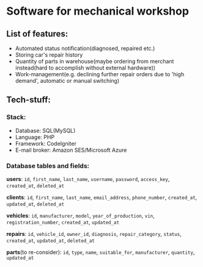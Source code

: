 # Software for mechanical workshop
## List of features:
- Automated status notification(diagnosed, repaired etc.)
- Storing car's repair history
- Quantity of parts in warehouse(maybe ordering from merchant instead(hard to accomplish without external hardware))
- Work-management(e.g. declining further repair orders due to 'high demand', automatic or manual switching)

## Tech-stuff:
### Stack:
- Database: SQL(MySQL)
- Language: PHP
- Framework: CodeIgniter
- E-mail broker: Amazon SES/Microsoft Azure

### Database tables and fields:
**users**:
`id`, `first_name`, `last_name`, `username`, `password`, `access_key`, `created_at`, `deleted_at`

**clients**:
`id`, `first_name`, `last_name`, `email_address`, `phone_number`, `created_at`, `updated_at`, `deleted_at`

**vehicles**:
`id`, `manufacturer`, `model`, `year_of_production`, `vin`, `registration_number`, `created_at`, `updated_at`

**repairs**:
`id`, `vehicle_id`, `owner_id`, `diagnosis`, `repair_category`, `status`, `created_at`, `updated_at`, `deleted_at`

**parts**(to re-consider):
`id`, `type`, `name`, `suitable_for`, `manufacturer`, `quantity`, `updated_at`
